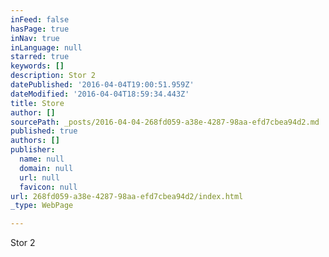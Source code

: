 ```yaml
---
inFeed: false
hasPage: true
inNav: true
inLanguage: null
starred: true
keywords: []
description: Stor 2
datePublished: '2016-04-04T19:00:51.959Z'
dateModified: '2016-04-04T18:59:34.443Z'
title: Store
author: []
sourcePath: _posts/2016-04-04-268fd059-a38e-4287-98aa-efd7cbea94d2.md
published: true
authors: []
publisher:
  name: null
  domain: null
  url: null
  favicon: null
url: 268fd059-a38e-4287-98aa-efd7cbea94d2/index.html
_type: WebPage

---
```

Stor 2